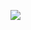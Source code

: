 ![](https://github.com/FishInWater-1999/android_interviews/blob/master/Java/%E6%B3%9B%E5%9E%8B/Java%20%E6%B3%9B%E5%9E%8B%E7%9A%84%E5%AE%9E%E7%8E%B0%E6%9C%BA%E5%88%B6%E6%98%AF%E6%80%8E%E6%A0%B7%E7%9A%84%EF%BC%9F/Java%20%E6%B3%9B%E5%9E%8B%E7%9A%84%E5%AE%9E%E7%8E%B0%E6%9C%BA%E5%88%B6%E6%98%AF%E6%80%8E%E6%A0%B7%E7%9A%84%EF%BC%9F.png)
